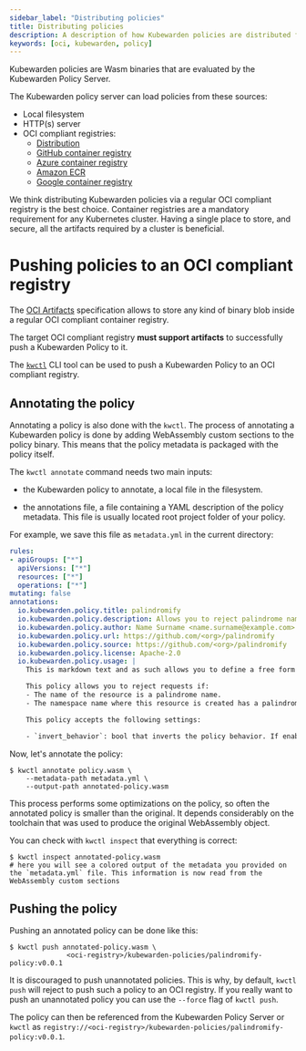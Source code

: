 ```yaml
---
sidebar_label: "Distributing policies"
title: Distributing policies
description: A description of how Kubewarden policies are distributed from OCI compliant repositories.
keywords: [oci, kubewarden, policy]
---
```


Kubewarden policies are Wasm binaries that are evaluated by the
Kubewarden Policy Server.

The Kubewarden policy server can load policies from these
sources:

- Local filesystem
- HTTP(s) server
- OCI compliant registries:
  - [Distribution](https://github.com/distribution/distribution)
  - [GitHub container registry](https://ghcr.io)
  - [Azure container registry](https://azure.microsoft.com/en-us/products/container-registry/)
  - [Amazon ECR](https://aws.amazon.com/ecr/)
  - [Google container registry](https://cloud.google.com/artifact-registry/)

We think distributing Kubewarden policies via a regular OCI compliant
registry is the best choice.
Container registries are a
mandatory requirement for any Kubernetes cluster.
Having a single
place to store, and secure, all the artifacts required by a cluster is beneficial.

# Pushing policies to an OCI compliant registry

<!--TODO: This has been archived so I need to revisit this with someone.-->
The [OCI Artifacts](https://github.com/opencontainers/image-spec)
specification allows to store any kind of binary blob inside a
regular OCI compliant container registry.

The target OCI compliant registry **must support artifacts** to successfully push a Kubewarden Policy to it.

The [`kwctl`](https://github.com/kubewarden/kwctl) CLI tool
can be used to push a Kubewarden Policy to an OCI compliant registry.

## Annotating the policy

Annotating a policy is also done with the `kwctl`. The
process of annotating a Kubewarden policy is done by adding
WebAssembly custom sections to the policy binary. This means that the
policy metadata is packaged with the policy itself.

The `kwctl annotate` command needs two main inputs:

* the Kubewarden policy to annotate, a local file in the filesystem.

* the annotations file, a file containing a YAML description of the policy metadata.
This file is usually located root project folder of your policy.

For example, we save this file as `metadata.yml` in the current
directory:

```yaml
rules:
- apiGroups: ["*"]
  apiVersions: ["*"]
  resources: ["*"]
  operations: ["*"]
mutating: false
annotations:
  io.kubewarden.policy.title: palindromify
  io.kubewarden.policy.description: Allows you to reject palindrome names in resources and namespace names, or to only accept palindrome names
  io.kubewarden.policy.author: Name Surname <name.surname@example.com>
  io.kubewarden.policy.url: https://github.com/<org>/palindromify
  io.kubewarden.policy.source: https://github.com/<org>/palindromify
  io.kubewarden.policy.license: Apache-2.0
  io.kubewarden.policy.usage: |
    This is markdown text and as such allows you to define a free form usage text.

    This policy allows you to reject requests if:
    - The name of the resource is a palindrome name.
    - The namespace name where this resource is created has a palindrome name.

    This policy accepts the following settings:

    - `invert_behavior`: bool that inverts the policy behavior. If enabled, only palindrome names will be accepted.
```

Now, let's annotate the policy:

```shell
$ kwctl annotate policy.wasm \
    --metadata-path metadata.yml \
    --output-path annotated-policy.wasm
```

This process performs some optimizations on the policy, so often
the annotated policy is smaller than the original.
It depends considerably on the toolchain that was used to produce the
original WebAssembly object.

You can check with `kwctl inspect` that everything is correct:

<!--TODO: An actual example here? What to look for when correct/incorrect?-->
```shell
$ kwctl inspect annotated-policy.wasm
# here you will see a colored output of the metadata you provided on the `metadata.yml` file. This information is now read from the WebAssembly custom sections
```

## Pushing the policy

Pushing an annotated policy can be done like this:

```shell
$ kwctl push annotated-policy.wasm \
              <oci-registry>/kubewarden-policies/palindromify-policy:v0.0.1
```

<!--TODO: A why or a reference would be good for this next paragraph.-->
It is discouraged to push unannotated policies. This is why, by default,
`kwctl push` will reject to push such a policy to an OCI registry. If
you really want to push an unannotated policy you can use the
`--force` flag of `kwctl push`.

The policy can then be referenced from the Kubewarden Policy Server or
`kwctl` as
`registry://<oci-registry>/kubewarden-policies/palindromify-policy:v0.0.1`.
